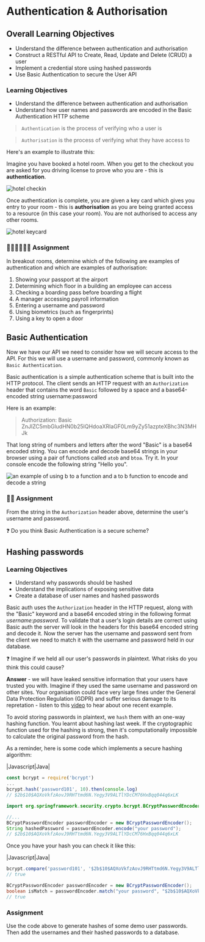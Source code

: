 # Authentication & Authorisation

## Overall Learning Objectives
* Understand the difference between authentication and authorisation
* Construct a RESTful API to Create, Read, Update and Delete (CRUD) a user
* Implement a credential store using hashed passwords
* Use Basic Authentication to secure the User API

### Learning Objectives
* Understand the difference between authentication and authorisation
* Understand how user names and passwords are encoded in the Basic Authentication HTTP scheme
 
 > `Authentication` is the process of verifying who a user is

 > `Authorisation` is the process of verifying what they have access to

Here's an example to illustrate this: 

Imagine you have booked a hotel room. When you get to the checkout you are asked for you driving license to prove who you are - this is **authentication**. 

![hotel checkin](https://user-images.githubusercontent.com/1316724/102709159-a9be8200-429f-11eb-903b-12976c1f051d.png "Icons made by catkuro from https://www.flaticon.com")

Once authentication is complete, you are given a key card which gives you entry to your room - this is **authorisation** as you are being granted access to a resource (in this case your room). You are not authorised to access any other rooms.

![hotel keycard](https://user-images.githubusercontent.com/1316724/102709120-43d1fa80-429f-11eb-9d57-43906703fbf9.png "Icons made by Freepik from https://www.flaticon.com")

### 🧑🏽‍💻👩🏾‍💻 Assignment
In breakout rooms, determine which of the following are examples of authentication and which are examples of authorisation:
   1. Showing your passport at the airport
   2. Determining which floor in a building an employee can access
   3. Checking a boarding pass before boarding a flight
   4. A manager accessing payroll information
   5. Entering a username and password
   6. Using biometrics (such as fingerprints) 
   7. Using a key to open a door

## Basic Authentication

Now we have our API we need to consider how we will secure access to the API. For this we will use a username and password, commonly known as `Basic Authentication`. 

Basic authentication is a simple authentication scheme that is built into the HTTP protocol. The client sends an HTTP request with an `Authorization` header that contains the word `Basic` followed by a space and a base64-encoded string username:password

Here is an example:
> Authorization: Basic ZnJlZC5mbGludHN0b25lQHdoaXRlaGF0Lm9yZy51azpteXBhc3N3MHJk

That long string of numbers and letters after the word "Basic" is a base64 encoded string. You can encode and decode base64 strings in your browser using a pair of functions called `atob` and `btoa`. Try it. In your console encode the following string "Hello you".

![an example of using b to a function and a to b function to encode and decode a string](https://user-images.githubusercontent.com/4499581/104713069-451a0a00-571b-11eb-8f49-aeed427f2ce3.png)

### 👮‍♀️ Assignment
From the string in the `Authorization` header above, determine the user's username and password.

❓ Do you think Basic Authentication is a secure scheme?

## Hashing passwords
### Learning Objectives
  * Understand why passwords should be hashed
  * Understand the implications of exposing sensitive data
  * Create a database of user names and hashed passwords 

Basic auth uses the `Authorization` header in the HTTP request, along with the "Basic" keyword and a base64 encoded string in the following format _username:password_. To validate that a user's login details are correct using Basic auth the server will look in the headers for this base64 encoded string and decode it. Now the server has the username and password sent from the client we need to match it with the username and password held in our database.

❓ Imagine if we held all our user's passwords in plaintext. What risks do you think this could cause?

**Answer** - we will have leaked sensitive information that your users have trusted you with. Imagine if they used the same username and password on other sites. Your organisation could face very large fines under the General Data Protection Regulation (GDPR) and suffer serious damage to its repretation - listen to this [video](https://www.bbc.co.uk/news/business-48905907) to hear about one recent example.

To avoid storing passwords in plaintext, we `hash` them with an one-way hashing function. You learnt about hashing last week. If the cryptographic function used for the hashing is strong, then it's computationally impossible to calculate the original password from the hash.

As a reminder, here is some code which implements a secure hashing algorithm:

|Javascript|Java|
```javascript
const bcrypt = require('bcrypt')
...
bcrypt.hash('password101', 10).then(console.log)
// $2b$10$AQXoVkfzAovJ9RHTtmd6N.Yegy3V9ALTlYDcCM76HxBqq044q6xLK
```
```java
import org.springframework.security.crypto.bcrypt.BCryptPasswordEncoder;

//...
BCryptPasswordEncoder passwordEncoder = new BCryptPasswordEncoder();
String hashedPassword = passwordEncoder.encode("your password");
// $2b$10$AQXoVkfzAovJ9RHTtmd6N.Yegy3V9ALTlYDcCM76HxBqq044q6xLK
```

Once you have your hash you can check it like this:

|Javascript|Java|
```javascript
bcrypt.compare('password101', '$2b$10$AQXoVkfzAovJ9RHTtmd6N.Yegy3V9ALTlYDcCM76HxBqq044q6xLK').then(console.log)
// true
```
```java
BCryptPasswordEncoder passwordEncoder = new BCryptPasswordEncoder();
boolean isMatch = passwordEncoder.match("your password", "$2b$10$AQXoVkfzAovJ9RHTtmd6N.Yegy3V9ALTlYDcCM76HxBqq044q6xLK");
// true
```

### Assignment
Use the code above to generate hashes of some demo user passwords. Then add the usernames and their hashed passwords to a database.
